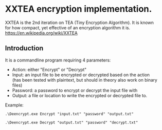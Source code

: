 # XXTEA encryption implementation.
XXTEA is the 2nd iteration on TEA (Tiny Encryption Algorithm). It is known for how compact, yet effective of an encryption algorithm it is.
https://en.wikipedia.org/wiki/XXTEA


## Introduction

It is a commandline program requiring 4 parameters:
* Action: either "Encrypt" or "Decrypt"
* Input: an input file to be encrypted or decrypted based on the action (has been tested with plaintext, but should in theory also work on binary files)
* Password: a password to encrypt or decrypt the input file with
* Output: a file or location to write the encrypted or decrypted file to.

Example:
```
.\Deencrypt.exe Encrypt "input.txt" "password" "output.txt"

.\Deencrypt.exe Decrypt "output.txt" "password" "decrypt.txt"
```
